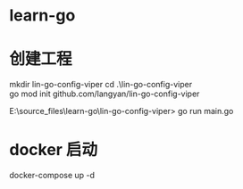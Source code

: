 # learn-go

# 创建工程
mkdir lin-go-config-viper
 cd .\lin-go-config-viper\
go mod init github.com/langyan/lin-go-config-viper

E:\source_files\learn-go\lin-go-config-viper> go run main.go

# docker 启动
docker-compose up -d